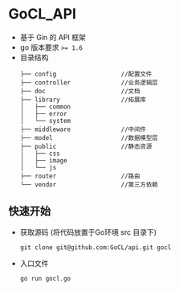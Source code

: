 # GoCL_API

* 基于 Gin 的 API 框架
* go 版本要求 `>= 1.6`
* 目录结构
    ```
    ├── config                  //配置文件
    ├── controller              //业务逻辑层
    ├── doc                     //文档
    ├── library                 //拓展库
    │   ├── common
    │   ├── error
    │   └── system
    ├── middleware              //中间件
    ├── model                   //数据模型层
    ├── public                  //静态资源
    │   ├── css
    │   ├── image
    │   └── js
    ├── router                  //路由
    └── vendor                  //第三方依赖
    ```

## 快速开始

* 获取源码 (将代码放置于Go环境 src 目录下)

    `git clone git@github.com:GoCL/api.git gocl`

* 入口文件

    `go run gocl.go`